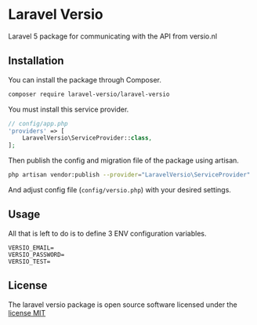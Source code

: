 # Laravel Versio

Laravel 5 package for communicating with the API from versio.nl

## Installation 

You can install the package through Composer.
```bash
composer require laravel-versio/laravel-versio
```
You must install this service provider.
```php
// config/app.php
'providers' => [
    LaravelVersio\ServiceProvider::class,
];
```

Then publish the config and migration file of the package using artisan.
```bash
php artisan vendor:publish --provider="LaravelVersio\ServiceProvider"
```
And adjust config file (`config/versio.php`) with your desired settings.

## Usage

All that is left to do is to define 3 ENV configuration variables.

```
VERSIO_EMAIL=
VERSIO_PASSWORD=
VERSIO_TEST=
```

## License

The laravel versio package is open source software licensed under the [license MIT](http://opensource.org/licenses/MIT)